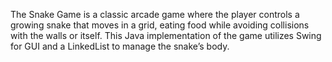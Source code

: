 The Snake Game is a classic arcade game where the player controls a growing snake that moves in a grid,
eating food while avoiding collisions with the walls or itself.
This Java implementation of the game utilizes Swing for GUI and a LinkedList to manage the snake’s body.

